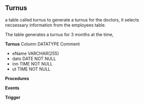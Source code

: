 ## Turnus
a table called turnus to generate a turnus for the doctors, it selects necsessary information
from the employees table.

The table generates a turnus for 3 months at the time, 

**Turnus** 
    Column  DATATYPE        Comment<br>

-   eName   VARCHAR(255)    
-   dato    DATE NOT NULL
-   inn     TIME NOT NULL
-   ut      TIME NOT NULL


**Procedures**

**Events**


**Trigger**